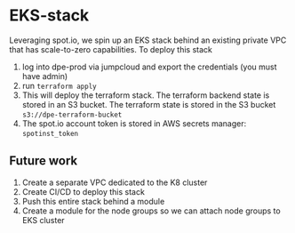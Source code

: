 # EKS-stack

Leveraging spot.io, we spin up an EKS stack behind an existing private VPC that has scale-to-zero capabilities. To deploy this stack

1. log into dpe-prod via jumpcloud and export the credentials (you must have admin)
2. run `terraform apply`
3. This will deploy the terraform stack.  The terraform backend state is stored in an S3 bucket.  The terraform state is stored in the S3 bucket `s3://dpe-terraform-bucket`
4. The spot.io account token is stored in AWS secrets manager: `spotinst_token`


## Future work

1. Create a separate VPC dedicated to the K8 cluster
2. Create CI/CD to deploy this stack
3. Push this entire stack behind a module
4. Create a module for the node groups so we can attach node groups to EKS cluster
